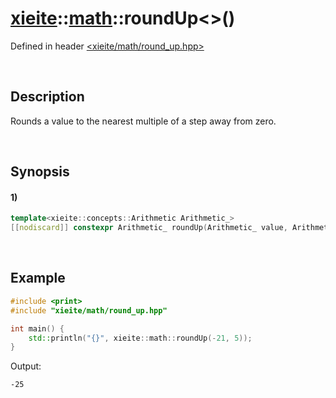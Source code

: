 # [xieite](../../xieite.md)\:\:[math](../../math.md)\:\:roundUp\<\>\(\)
Defined in header [<xieite/math/round_up.hpp>](../../../include/xieite/math/round_up.hpp)

&nbsp;

## Description
Rounds a value to the nearest multiple of a step away from zero.

&nbsp;

## Synopsis
#### 1)
```cpp
template<xieite::concepts::Arithmetic Arithmetic_>
[[nodiscard]] constexpr Arithmetic_ roundUp(Arithmetic_ value, Arithmetic_ step = 1) noexcept;
```

&nbsp;

## Example
```cpp
#include <print>
#include "xieite/math/round_up.hpp"

int main() {
    std::println("{}", xieite::math::roundUp(-21, 5));
}
```
Output:
```
-25
```
